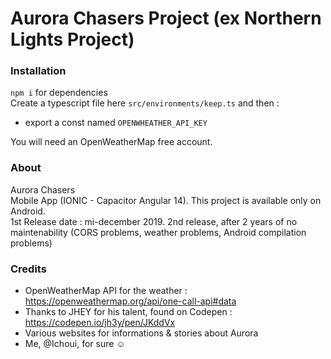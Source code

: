 # Aurora Chasers Project (ex Northern Lights Project)

### Installation
`npm i` for dependencies
<br> Create a typescript file here `src/environments/keep.ts` and then :
- export a const named `OPENWHEATHER_API_KEY`

You will need an OpenWeatherMap free account.


### About 
Aurora Chasers
<br>
Mobile App (IONIC - Capacitor Angular 14).
This project is available only on Android. 
<br>
1st Release date : mi-december 2019.
2nd release, after 2 years of no maintenability (CORS problems, weather problems, Android compilation problems)


### Credits 
- OpenWeatherMap API for the weather : https://openweathermap.org/api/one-call-api#data 
- Thanks to JHEY for his talent, found on Codepen : https://codepen.io/jh3y/pen/JKddVx
- Various websites for informations & stories about Aurora
- Me, @Ichoui, for sure ☺

